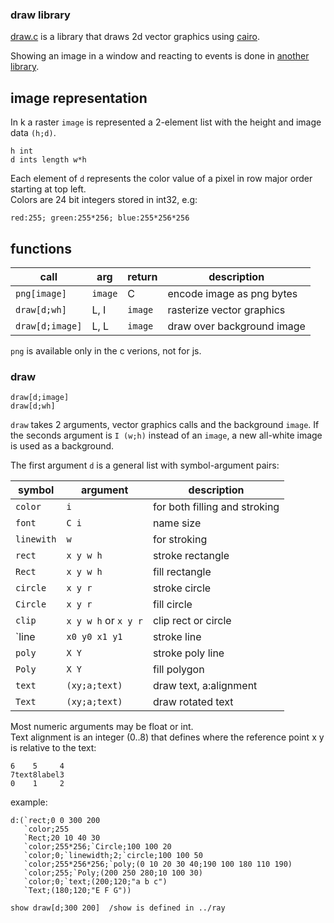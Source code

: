### draw library

[draw.c](draw.c) is a library that draws 2d vector graphics using [cairo](https://www.cairographics.org).

Showing an image in a window and reacting to events is done in [another library](../ray).

## image representation

In k a raster `image` is represented a 2-element list with the height and image data `(h;d)`.

```
h int
d ints length w*h
```

Each element of `d` represents the color value of a pixel in row major order starting at top left.  
Colors are 24 bit integers stored in int32, e.g:

```
red:255; green:255*256; blue:255*256*256
```


## functions

|call|arg|return|description|
|---|---|---|---|
|`png[image]`|`image`|C|encode image as png bytes|
|`draw[d;wh]`|L, I|`image`|rasterize vector graphics|
|`draw[d;image]`|L, L|`image`|draw over background image|

`png` is available only in the c verions, not for js.

### draw

```
draw[d;image]
draw[d;wh]
```

`draw` takes 2 arguments, vector graphics calls and the background `image`.
If the seconds argument is `I (w;h)` instead of an `image`, a new all-white image is used as a background.  

The first argument `d` is a general list with symbol-argument pairs:  

|symbol|argument|description|
|---|---|---|
|`color`|`i`|for both filling and stroking|
|`font`|`C i`|name size|
|`linewith`|`w`|for stroking|
|`rect`|`x y w h`|stroke rectangle|
|`Rect`|`x y w h`|fill rectangle|
|`circle`|`x y r`|stroke circle|
|`Circle`|`x y r`|fill circle|
|`clip`|`x y w h` or `x y r`|clip rect or circle|
|`line|`x0 y0 x1 y1`|stroke line|
|`poly`|`X Y`|stroke poly line|
|`Poly`|`X Y`|fill polygon|
|`text`|`(xy;a;text)`|draw text, a:alignment|
|`Text`|`(xy;a;text)`|draw rotated text|

Most numeric arguments may be float or int.  
Text alignment is an integer (0..8) that defines where the reference point x y is relative to the text:

```
6    5     4
7text8label3
0    1     2
```


example:

```
d:(`rect;0 0 300 200
   `color;255
   `Rect;20 10 40 30
   `color;255*256;`Circle;100 100 20
   `color;0;`linewidth;2;`circle;100 100 50
   `color;255*256*256;`poly;(0 10 20 30 40;190 100 180 110 190)
   `color;255;`Poly;(200 250 280;10 100 30)
   `color;0;`text;(200;120;"a b c")
   `Text;(180;120;"E F G"))
   
show draw[d;300 200]  /show is defined in ../ray
```

